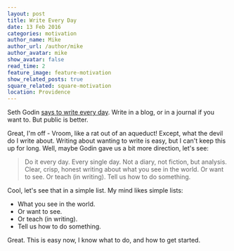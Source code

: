 ```yaml
---
layout: post
title: Write Every Day
date: 13 Feb 2016
categories: motivation
author_name: Mike
author_url: /author/mike
author_avatar: mike
show_avatar: false
read_time: 2
feature_image: feature-motivation
show_related_posts: true
square_related: square-motivation
location: Providence
---
```


Seth Godin [says to write every day](http://sethgodin.typepad.com/seths_blog/2011/09/talkers-block.html). Write in a blog, or in a journal if you want to. But public is better.

Great, I'm off - Vroom, like a rat out of an aqueduct! Except, what the devil do I write about. Writing about wanting to write is easy, but I can't keep this up for long. Well, maybe Godin gave us a bit more direction, let's see:

> Do it every day. Every single day. Not a diary, not fiction, but analysis. Clear, crisp, honest writing about what you see in the world. Or want to see. Or teach (in writing). Tell us how to do something.

Cool, let's see that in a simple list. My mind likes simple lists:

* What you see in the world.
* Or want to see.
* Or teach (in writing).
* Tell us how to do something.

Great. This is easy now, I know what to do, and how to get started.
